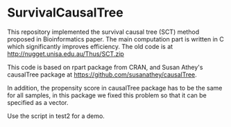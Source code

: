 # SurvivalCausalTree

This repository implemented the survival causal tree (SCT) method proposed in Bioinformatics paper. The main computation part is written in C which significantly improves efficiency. The old code is at http://nugget.unisa.edu.au/Thus/SCT.zip

This code is based on rpart package from CRAN, and Susan Athey's causalTree package at https://github.com/susanathey/causalTree.

In addition, the propensity score in causalTree package has to be the same for all samples, in this package we fixed this problem so that it can be specified as a vector.

Use the script in test2 for a demo.
                          
